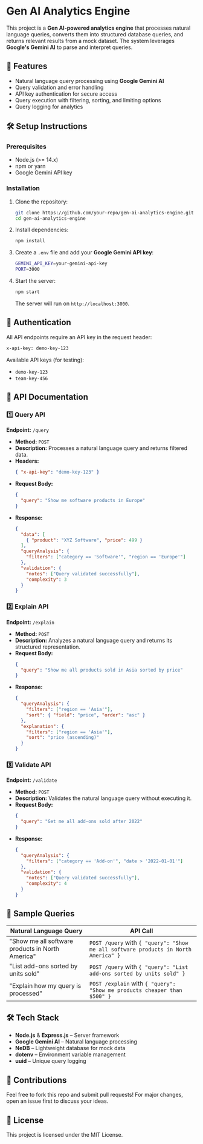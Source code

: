 # Gen AI Analytics Engine

This project is a **Gen AI-powered analytics engine** that processes natural language queries, converts them into structured database queries, and returns relevant results from a mock dataset. The system leverages **Google's Gemini AI** to parse and interpret queries.

## 🚀 Features

- Natural language query processing using **Google Gemini AI**
- Query validation and error handling
- API key authentication for secure access
- Query execution with filtering, sorting, and limiting options
- Query logging for analytics

## 🛠️ Setup Instructions

### Prerequisites

- Node.js (>= 14.x)
- npm or yarn
- Google Gemini API key

### Installation

1. Clone the repository:

   ```sh
   git clone https://github.com/your-repo/gen-ai-analytics-engine.git
   cd gen-ai-analytics-engine
   ```

2. Install dependencies:

   ```sh
   npm install
   ```

3. Create a `.env` file and add your **Google Gemini API key**:

   ```sh
   GEMINI_API_KEY=your-gemini-api-key
   PORT=3000
   ```

4. Start the server:

   ```sh
   npm start
   ```

   The server will run on `http://localhost:3000`.

## 🔑 Authentication

All API endpoints require an API key in the request header:

```sh
x-api-key: demo-key-123
```

Available API keys (for testing):

- `demo-key-123`
- `team-key-456`

## 📖 API Documentation

### 1️⃣ Query API

**Endpoint:** `/query`

- **Method:** `POST`
- **Description:** Processes a natural language query and returns filtered data.
- **Headers:**
  ```json
  { "x-api-key": "demo-key-123" }
  ```
- **Request Body:**
  ```json
  {
    "query": "Show me software products in Europe"
  }
  ```
- **Response:**
  ```json
  {
    "data": [
      { "product": "XYZ Software", "price": 499 }
    ],
    "queryAnalysis": {
      "filters": ["category == 'Software'", "region == 'Europe'"]
    },
    "validation": {
      "notes": ["Query validated successfully"],
      "complexity": 3
    }
  }
  ```

### 2️⃣ Explain API

**Endpoint:** `/explain`

- **Method:** `POST`
- **Description:** Analyzes a natural language query and returns its structured representation.
- **Request Body:**
  ```json
  {
    "query": "Show me all products sold in Asia sorted by price"
  }
  ```
- **Response:**
  ```json
  {
    "queryAnalysis": {
      "filters": ["region == 'Asia'"],
      "sort": { "field": "price", "order": "asc" }
    },
    "explanation": {
      "filters": ["region == 'Asia'"],
      "sort": "price (ascending)"
    }
  }
  ```

### 3️⃣ Validate API

**Endpoint:** `/validate`

- **Method:** `POST`
- **Description:** Validates the natural language query without executing it.
- **Request Body:**
  ```json
  {
    "query": "Get me all add-ons sold after 2022"
  }
  ```
- **Response:**
  ```json
  {
    "queryAnalysis": {
      "filters": ["category == 'Add-on'", "date > '2022-01-01'"]
    },
    "validation": {
      "notes": ["Query validated successfully"],
      "complexity": 4
    }
  }
  ```

## 📌 Sample Queries

| Natural Language Query                           | API Call                                                                           |
| ------------------------------------------------ | ---------------------------------------------------------------------------------- |
| "Show me all software products in North America" | `POST /query` with `{ "query": "Show me all software products in North America" }` |
| "List add-ons sorted by units sold"              | `POST /query` with `{ "query": "List add-ons sorted by units sold" }`              |
| "Explain how my query is processed"              | `POST /explain` with `{ "query": "Show me products cheaper than $500" }`           |

## 🛠️ Tech Stack

- **Node.js** & **Express.js** – Server framework
- **Google Gemini AI** – Natural language processing
- **NeDB** – Lightweight database for mock data
- **dotenv** – Environment variable management
- **uuid** – Unique query logging

## 🤝 Contributions

Feel free to fork this repo and submit pull requests! For major changes, open an issue first to discuss your ideas.

## 📝 License

This project is licensed under the MIT License.

